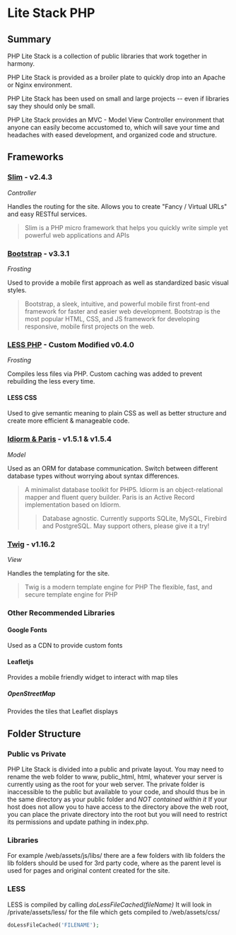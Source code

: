 # Lite Stack PHP

## Summary
PHP Lite Stack is a collection of public libraries that work together in harmony.

PHP Lite Stack is provided as a broiler plate to quickly drop into an Apache or Nginx environment.

PHP Lite Stack has been used on small and large projects -- even if libraries say they should only  be small.

PHP Lite Stack provides an MVC - Model View Controller environment that anyone can easily become accustomed to,
which will save your time and headaches with eased development, and organized code and structure.

## Frameworks

### [Slim](http://slimframework.com/) - v2.4.3
*Controller*

Handles the routing for the site. Allows you to create "Fancy / Virtual URLs" and easy RESTful services.
> Slim is a PHP micro framework that helps you quickly write simple yet powerful web applications and APIs

### [Bootstrap](http://getbootstrap.com/) - v3.3.1
*Frosting*

Used to provide a mobile first approach as well as standardized basic visual styles.
> Bootstrap, a sleek, intuitive, and powerful mobile first front-end framework for faster and easier web development.
> Bootstrap is the most popular HTML, CSS, and JS framework for developing responsive, mobile first projects on the web.

### [LESS PHP](http://leafo.net/lessphp/) - Custom Modified v0.4.0
*Frosting*

Compiles less files via PHP.  Custom caching was added to prevent rebuilding the less every time.
#### LESS CSS
Used to give semantic meaning to plain CSS as well as better structure and
create more efficient & manageable code.

### [Idiorm & Paris](http://j4mie.github.io/idiormandparis/) - v1.5.1 & v1.5.4
*Model*

Used as an ORM for database communication.  Switch between different database types
without worrying about syntax differences.
> A minimalist database toolkit for PHP5.
> Idiorm is an object-relational mapper and fluent query builder.
> Paris is an Active Record implementation based on Idiorm.
> > Database agnostic. Currently supports SQLite, MySQL, Firebird and PostgreSQL. May support others, please give it a try!

### [Twig](http://twig.sensiolabs.org/) - v1.16.2
*View*

Handles the templating for the site.
> Twig is a modern template engine for PHP
> The flexible, fast, and secure template engine for PHP

### Other Recommended Libraries

#### Google Fonts
Used as a CDN to provide custom fonts

#### Leafletjs
Provides a mobile friendly widget to interact with map tiles
##### OpenStreetMap
Provides the tiles that Leaflet displays

## Folder Structure

### Public vs Private
PHP Lite Stack is divided into a public and private layout.
You may need to rename the web folder to www, public_html, html, whatever your server is currently
using as the root for your web server.
The private folder is inaccessible to the public but available to your code, and should thus
be in the same directory as your public folder and *NOT contained within it*
If your host does not allow you to have access to the directory above the web root,
you can place the private directory into the root but you will need to restrict its permissions
and update pathing in index.php.

### Libraries
For example /web/assets/js/libs/ there are a few folders with lib folders
the lib folders should be used for 3rd party code, where as the parent level is used for
pages and original content created for the site.

### LESS
LESS is compiled by calling *doLessFileCached(fileName)*
It will look in /private/assets/less/ for the file
which gets compiled to /web/assets/css/
```php
doLessFileCached('FILENAME');
```